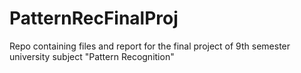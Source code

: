 # PatternRecFinalProj
Repo containing files and report for the final project of 9th semester university subject "Pattern Recognition"
